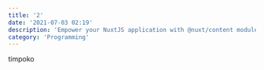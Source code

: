 ```yaml
---
title: '2'
date: '2021-07-03 02:19'
description: 'Empower your NuxtJS application with @nuxt/content module write in a content/ directory and fetch your Markdown, JSON, YAML and CSV files through a MongoDB like API, acting as a Git-based Headless CMS.'
category: 'Programming'
---
```


timpoko